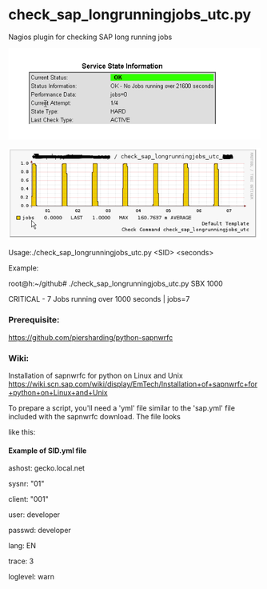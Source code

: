 # check_sap_longrunningjobs_utc.py
Nagios plugin for checking SAP long running jobs

![](/images/check_sap_longrunningjobs_utc2.png)

![](/images/check_sap_longrunningjobs_utc.png)


Usage:./check_sap_longrunningjobs_utc.py \<SID\> \<seconds\> 

Example:

root@h:~/github# ./check_sap_longrunningjobs_utc.py SBX 1000

CRITICAL - 7 Jobs running over 1000 seconds | jobs=7


                                                                      
### Prerequisite:
https://github.com/piersharding/python-sapnwrfc

### Wiki:
Installation of sapnwrfc for python on Linux and Unix
https://wiki.scn.sap.com/wiki/display/EmTech/Installation+of+sapnwrfc+for+python+on+Linux+and+Unix






To prepare a script, you'll need a 'yml' file similar to the 'sap.yml' file included with the sapnwrfc download. The file looks 

like this:
#### Example of SID.yml file

ashost: gecko.local.net

sysnr: "01"

client: "001"

user: developer

passwd: developer

lang: EN

trace: 3

loglevel: warn
